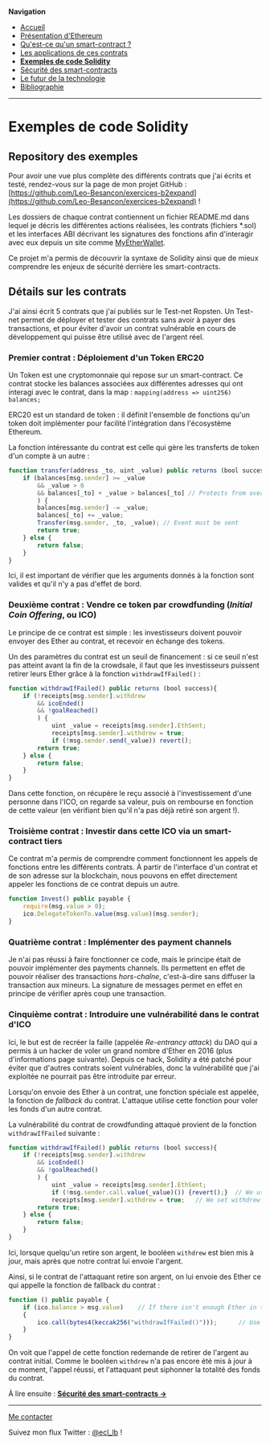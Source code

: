 **Navigation**
* [Accueil](index.html)
* [Présentation d'Ethereum](ethereum.html)
* [Qu'est-ce qu'un smart-contract ?](smartcontracts.html)
* [Les applications de ces contrats](applications.html)
* [**Exemples de code Solidity**](exemples.html)
* [Sécurité des smart-contracts](securite.html)
* [Le futur de la technologie](futur.html)
* [Bibliographie](bibliographie.html)

___
# Exemples de code Solidity

## Repository des exemples
Pour avoir une vue plus complète des différents contrats que j'ai écrits et testé, rendez-vous sur la page de mon projet GitHub : [https://github.com/Leo-Besancon/exercices-b2expand](https://github.com/Leo-Besancon/exercices-b2expand) !

Les dossiers de chaque contrat contiennent un fichier README.md dans lequel je décris les différentes actions réalisées, les contrats (fichiers *.sol) et les interfaces ABI décrivant les signatures des
fonctions afin d'interagir avec eux depuis un site comme [MyEtherWallet](https://myetherwallet.com).

Ce projet m'a permis de découvrir la syntaxe de Solidity ainsi que de mieux comprendre les enjeux de sécurité derrière les smart-contracts.

## Détails sur les contrats

J'ai ainsi écrit 5 contrats que j'ai publiés sur le Test-net Ropsten. Un Test-net permet de déployer et tester des contrats sans avoir à payer des transactions,
et pour éviter d'avoir un contrat vulnérable en cours de développement qui puisse être utilisé avec de l'argent réel.

### Premier contrat : Déploiement d'un Token ERC20

Un Token est une cryptomonnaie qui repose sur un smart-contract. Ce contrat stocke les balances associées aux différentes adresses qui ont interagi avec le contrat, dans la map : `mapping(address => uint256) balances;`

ERC20 est un standard de token : il définit l'ensemble de fonctions qu'un token doit implémenter pour facilité l'intégration dans l'écosystème Ethereum.
 
 La fonction intéressante du contrat est celle qui gère les transferts de token d'un compte à un autre :
 
```javascript
function transfer(address _to, uint _value) public returns (bool success) {
    if (balances[msg.sender] >= _value 
        && _value > 0
        && balances[_to] + _value > balances[_to] // Protects from overflow
		) {
        balances[msg.sender] -= _value;
        balances[_to] += _value;
        Transfer(msg.sender, _to, _value); // Event must be sent
        return true;
    } else {
        return false;
    }
}
```

Ici, il est important de vérifier que les arguments donnés à la fonction sont valides et qu'il n'y a pas d'effet de bord.

### Deuxième contrat : Vendre ce token par crowdfunding (_Initial Coin Offering_, ou ICO)

Le principe de ce contrat est simple : les investisseurs doivent pouvoir envoyer des Ether au contrat, et recevoir en échange des tokens.

Un des paramètres du contrat est un seuil de financement : si ce seuil n'est pas atteint avant la fin de la crowdsale, il faut que les investisseurs puissent retirer leurs Ether grâce à la fonction `withdrawIfFailed()` :

```javascript
function withdrawIfFailed() public returns (bool success){
	if (!receipts[msg.sender].withdrew
		&& icoEnded()
		&& !goalReached()
		) {
			uint _value = receipts[msg.sender].EthSent;
			receipts[msg.sender].withdrew = true;
			if (!msg.sender.send(_value)) revert();
		return true;
	} else {
		return false;
	}
}
```

Dans cette fonction, on récupère le reçu associé à l'investissement d'une personne dans l'ICO, on regarde sa valeur, puis on rembourse en fonction de cette valeur (en vérifiant bien qu'il n'a pas déjà retiré son argent !).

### Troisième contrat : Investir dans cette ICO via un smart-contract tiers

Ce contrat m'a permis de comprendre comment fonctionnent les appels de fonctions entre les différents contrats. À partir de l'interface d'un contrat et de son adresse sur la blockchain,
nous pouvons en effet directement appeler les fonctions de ce contrat depuis un autre.

```javascript
function Invest() public payable {
	require(msg.value > 0);
	ico.DelegateTokenTo.value(msg.value)(msg.sender);
}
```

### Quatrième contrat : Implémenter des payment channels

Je n'ai pas réussi à faire fonctionner ce code, mais le principe était de pouvoir implémenter des payments channels. Ils permettent en effet de pouvoir réaliser des transactions _hors-chaîne_,
c'est-à-dire sans diffuser la transaction aux mineurs. La signature de messages permet en effet en principe de vérifier après coup une transaction.

### Cinquième contrat : Introduire une vulnérabilité dans le contrat d'ICO

Ici, le but est de recréer la faille (appelée _Re-entrancy attack_) du DAO qui a permis à un hacker de voler un grand nombre d'Ether en 2016 (plus d'informations page suivante).
Depuis ce hack, Solidity a été patché pour éviter que d'autres contrats soient vulnérables, donc la vulnérabilité que j'ai exploitée ne pourrait pas être introduite par erreur.

Lorsqu'on envoie des Ether à un contrat, une fonction spéciale est appelée, la fonction de _fallback_ du contrat. L'attaque utilise cette fonction pour voler les fonds d'un autre contrat.

La vulnérabilité du contrat de crowdfunding attaqué provient de la fonction `withdrawIfFailed` suivante :

```javascript
function withdrawIfFailed() public returns (bool success){
	if (!receipts[msg.sender].withdrew
		&& icoEnded()
		&& !goalReached()
		) {
			uint _value = receipts[msg.sender].EthSent;
			if (!msg.sender.call.value(_value)()) {revert();}  // We use call instead of send to forward the remaining gas.
			receipts[msg.sender].withdrew = true;	// We set withdrew to true after sending the funds, to allow the re-entrancy attack
		return true;
	} else {
		return false;
	}
}
```

Ici, lorsque quelqu'un retire son argent, le booléen `withdrew` est bien mis à jour, mais après que notre contrat lui envoie l'argent.

Ainsi, si le contrat de l'attaquant retire son argent, on lui envoie des Ether ce qui appelle la fonction de fallback du contrat :

```javascript
function () public payable {
	if (ico.balance > msg.value)	// If there isn't enough Ether in the ICO contract, don't callback, or it will give an error and revert
	{
		ico.call(bytes4(keccak256("withdrawIfFailed()")));		// Use .call() so it doesn't revert if it throws
	}
}
```

On voit que l'appel de cette fonction redemande de retirer de l'argent au contrat initial. Comme le booléen `withdrew` n'a pas encore été mis à jour à ce moment,
l'appel réussi, et l'attaquant peut siphonner la totalité des fonds du contrat.

À lire ensuite : [**Sécurité des smart-contracts ->**](securite.html)

___
[Me contacter](mailto://leo.besancon@ecl14.ec-lyon.fr)

Suivez mon flux Twitter : [@ecl_lb](https://twitter.com/ecl_lb) !
